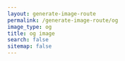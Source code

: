```yaml
---
layout: generate-image-route
permalink: /generate-image-route/og
image_type: og
title: og image
search: false
sitemap: false
---
```

